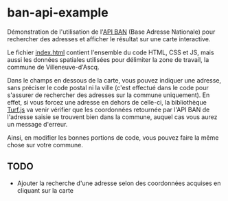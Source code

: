 # ban-api-example
Démonstration de l'utilisation de l'[API BAN](https://adresse.data.gouv.fr/api-doc/adresse) (Base Adresse Nationale) pour rechercher des adresses et afficher le résultat sur une carte interactive.

Le fichier [index.html](index.html) contient l'ensemble du code HTML, CSS et JS, mais aussi les données spatiales utilisées pour délimiter la zone de travail, la commune de Villeneuve-d'Ascq.

Dans le champs en dessous de la carte, vous pouvez indiquer une adresse, sans préciser le code postal ni la ville (c'est effectué dans le code pour s'assurer de rechercher des adresses sur la commune uniquement).
En effet, si vous forcez une adresse en dehors de celle-ci, la bibliothèque [Turf.js](https://turfjs.org/) va venir vérifier que les coordonnées retournée par l'API BAN de l'adresse saisie se trouvent bien dans la commune, auquel cas vous aurez un message d'erreur.

Ainsi, en modifier les bonnes portions de code, vous pouvez faire la même chose sur votre commune.

## TODO
- Ajouter la recherche d'une adresse selon des coordonnées acquises en cliquant sur la carte
